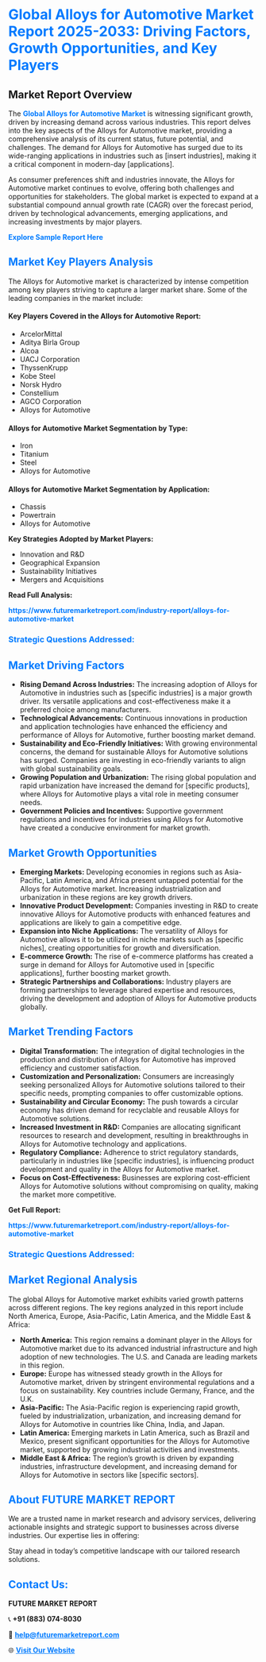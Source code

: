 <h1 style="color: #007BFF;">Global Alloys for Automotive Market Report 2025-2033: Driving Factors, Growth Opportunities, and Key Players</h1>

<section id="overview">
<h2>Market Report Overview</h2>
<p>The <a href="https://www.futuremarketreport.com/industry-report/alloys-for-automotive-market" style="color: #007BFF; text-decoration: none;"><strong>Global Alloys for Automotive Market</strong></a> is witnessing significant growth, driven by increasing demand across various industries. This report delves into the key aspects of the Alloys for Automotive market, providing a comprehensive analysis of its current status, future potential, and challenges. The demand for Alloys for Automotive has surged due to its wide-ranging applications in industries such as [insert industries], making it a critical component in modern-day [applications].</p>
<p>As consumer preferences shift and industries innovate, the Alloys for Automotive market continues to evolve, offering both challenges and opportunities for stakeholders. The global market is expected to expand at a substantial compound annual growth rate (CAGR) over the forecast period, driven by technological advancements, emerging applications, and increasing investments by major players.</p>
</section>

<section id="overview">
<p><a href="https://www.futuremarketreport.com/request-sample/reportId=100414" style="color: #007BFF; text-decoration: none;"><strong>Explore Sample Report Here</strong></a></p>
</section>

<section id="key-players">
<h2 style="color: #007BFF;">Market Key Players Analysis</h2>
<p>The Alloys for Automotive market is characterized by intense competition among key players striving to capture a larger market share. Some of the leading companies in the market include:</p>
<h4>Key Players Covered in the Alloys for Automotive Report:</h4>
<ul><li>ArcelorMittal</li><li>Aditya Birla Group</li><li>Alcoa</li><li>UACJ Corporation</li><li>ThyssenKrupp</li><li>Kobe Steel</li><li>Norsk Hydro</li><li>Constellium</li><li>AGCO Corporation</li><li>Alloys for Automotive</li></ul>
<h4>Alloys for Automotive Market Segmentation by Type:</h4>
<ul><li>Iron</li><li>Titanium</li><li>Steel</li><li>Alloys for Automotive</li></ul>

<h4>Alloys for Automotive Market Segmentation by Application:</h4>
<ul><li>Chassis</li><li>Powertrain</li><li>Alloys for Automotive</li></ul>
<p><strong>Key Strategies Adopted by Market Players:</strong></p>
<ul>
<li>Innovation and R&D</li>
<li>Geographical Expansion</li>
<li>Sustainability Initiatives</li>
<li>Mergers and Acquisitions</li>
</ul>
</section>

<section>
<p><strong>Read Full Analysis: </strong></p><a href="https://www.futuremarketreport.com/industry-report/alloys-for-automotive-market" style="color: #007BFF; text-decoration: none;"><strong>https://www.futuremarketreport.com/industry-report/alloys-for-automotive-market</strong></a>
<h3 style="color: #007BFF;">Strategic Questions Addressed:</h3>
</section>

<section id="driving-factors">
<h2 style="color: #007BFF;">Market Driving Factors</h2>
<ul>
<li><strong>Rising Demand Across Industries:</strong> The increasing adoption of Alloys for Automotive in industries such as [specific industries] is a major growth driver. Its versatile applications and cost-effectiveness make it a preferred choice among manufacturers.</li>
<li><strong>Technological Advancements:</strong> Continuous innovations in production and application technologies have enhanced the efficiency and performance of Alloys for Automotive, further boosting market demand.</li>
<li><strong>Sustainability and Eco-Friendly Initiatives:</strong> With growing environmental concerns, the demand for sustainable Alloys for Automotive solutions has surged. Companies are investing in eco-friendly variants to align with global sustainability goals.</li>
<li><strong>Growing Population and Urbanization:</strong> The rising global population and rapid urbanization have increased the demand for [specific products], where Alloys for Automotive plays a vital role in meeting consumer needs.</li>
<li><strong>Government Policies and Incentives:</strong> Supportive government regulations and incentives for industries using Alloys for Automotive have created a conducive environment for market growth.</li>
</ul>
</section>

<section id="growth-opportunities">
<h2 style="color: #007BFF;">Market Growth Opportunities</h2>
<ul>
<li><strong>Emerging Markets:</strong> Developing economies in regions such as Asia-Pacific, Latin America, and Africa present untapped potential for the Alloys for Automotive market. Increasing industrialization and urbanization in these regions are key growth drivers.</li>
<li><strong>Innovative Product Development:</strong> Companies investing in R&D to create innovative Alloys for Automotive products with enhanced features and applications are likely to gain a competitive edge.</li>
<li><strong>Expansion into Niche Applications:</strong> The versatility of Alloys for Automotive allows it to be utilized in niche markets such as [specific niches], creating opportunities for growth and diversification.</li>
<li><strong>E-commerce Growth:</strong> The rise of e-commerce platforms has created a surge in demand for Alloys for Automotive used in [specific applications], further boosting market growth.</li>
<li><strong>Strategic Partnerships and Collaborations:</strong> Industry players are forming partnerships to leverage shared expertise and resources, driving the development and adoption of Alloys for Automotive products globally.</li>
</ul>
</section>

<section id="trending-factors">
<h2 style="color: #007BFF;">Market Trending Factors</h2>
<ul>
<li><strong>Digital Transformation:</strong> The integration of digital technologies in the production and distribution of Alloys for Automotive has improved efficiency and customer satisfaction.</li>
<li><strong>Customization and Personalization:</strong> Consumers are increasingly seeking personalized Alloys for Automotive solutions tailored to their specific needs, prompting companies to offer customizable options.</li>
<li><strong>Sustainability and Circular Economy:</strong> The push towards a circular economy has driven demand for recyclable and reusable Alloys for Automotive solutions.</li>
<li><strong>Increased Investment in R&D:</strong> Companies are allocating significant resources to research and development, resulting in breakthroughs in Alloys for Automotive technology and applications.</li>
<li><strong>Regulatory Compliance:</strong> Adherence to strict regulatory standards, particularly in industries like [specific industries], is influencing product development and quality in the Alloys for Automotive market.</li>
<li><strong>Focus on Cost-Effectiveness:</strong> Businesses are exploring cost-efficient Alloys for Automotive solutions without compromising on quality, making the market more competitive.</li>
</ul>
</section>

<section>
<p><strong>Get Full Report: </strong></p><a href="https://www.futuremarketreport.com/industry-report/alloys-for-automotive-market" style="color: #007BFF; text-decoration: none;"><strong>https://www.futuremarketreport.com/industry-report/alloys-for-automotive-market</strong></a>
<h3 style="color: #007BFF;">Strategic Questions Addressed:</h3>
</section>


<section id="regional-analysis">
<h2 style="color: #007BFF;">Market Regional Analysis</h2>
<p>The global Alloys for Automotive market exhibits varied growth patterns across different regions. The key regions analyzed in this report include North America, Europe, Asia-Pacific, Latin America, and the Middle East & Africa:</p>
<ul>
<li><strong>North America:</strong> This region remains a dominant player in the Alloys for Automotive market due to its advanced industrial infrastructure and high adoption of new technologies. The U.S. and Canada are leading markets in this region.</li>
<li><strong>Europe:</strong> Europe has witnessed steady growth in the Alloys for Automotive market, driven by stringent environmental regulations and a focus on sustainability. Key countries include Germany, France, and the U.K.</li>
<li><strong>Asia-Pacific:</strong> The Asia-Pacific region is experiencing rapid growth, fueled by industrialization, urbanization, and increasing demand for Alloys for Automotive in countries like China, India, and Japan.</li>
<li><strong>Latin America:</strong> Emerging markets in Latin America, such as Brazil and Mexico, present significant opportunities for the Alloys for Automotive market, supported by growing industrial activities and investments.</li>
<li><strong>Middle East & Africa:</strong> The region’s growth is driven by expanding industries, infrastructure development, and increasing demand for Alloys for Automotive in sectors like [specific sectors].</li>
</ul>
</section>

<footer>
<h2 style="color: #007BFF;">About FUTURE MARKET REPORT</h2>
<p>We are a trusted name in market research and advisory services, delivering actionable insights and strategic support to businesses across diverse industries. Our expertise lies in offering:</p>

<p>Stay ahead in today’s competitive landscape with our tailored research solutions.</p>

<h2 style="color: #007BFF;">Contact Us:</h2>
<p><strong>FUTURE MARKET REPORT</strong></p>
<p>📞 <strong>+91 (883) 074-8030</strong></p>
<p>📧 <strong><a href="mailto:help@futuremarketreport.com" style="color: #007BFF;">help@futuremarketreport.com</a></strong></p>
<p>🌐 <strong><a href="https://www.futuremarketreport.com/" style="color: #007BFF;">Visit Our Website</a></strong></p>
</footer>